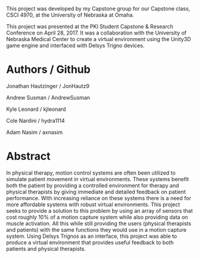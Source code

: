 This project was developed by my Capstone group for our Capstone class, CSCI 4970, at the University of Nebraska at Omaha.

This project was presented at the PKI Student Capstone & Research Conference on April 28, 2017. It was a collaboration with the University of Nebraska Medical Center to create a virtual environment using the Unity3D game engine and interfaced with Delsys Trigno devices.

# Authors / Github

Jonathan Hautzinger / JonHautz9

Andrew Susman / AndrewSusman

Kyle Leonard / kjleonard

Cole Nardini / hydra1114

Adam Nasim / axnasim

# Abstract

In physical therapy, motion control systems are often been utilized to simulate patient movement in virtual environments. These systems benefit both the patient by providing a controlled environment for therapy and physical therapists by giving immediate and detailed feedback on patient performance. With increasing reliance on these systems there is a need for more affordable systems with robust virtual environments. This project seeks to provide a solution to this problem by using an array of sensors that cost roughly 10% of a motion capture system while also providing data on muscle activation. All this while still providing the users (physical therapists and patients) with the same functions they would use in a motion capture system. Using Delsys Trignos as an interface, this project was able to produce a virtual environment that provides useful feedback to both patients and physical therapists.
